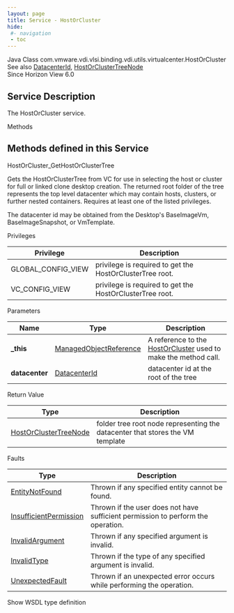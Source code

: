 ```yaml
---
layout: page
title: Service - HostOrCluster
hide:
 #- navigation
 - toc
---
```


  
   
  



Java Class
    com.vmware.vdi.vlsi.binding.vdi.utils.virtualcenter.HostOrCluster  
See also
     [DatacenterId](vdi.entity.DatacenterId.md), [HostOrClusterTreeNode](vdi.utils.virtualcenter.HostOrCluster.HostOrClusterTreeNode.md)  
Since 
    Horizon View 6.0

  


## Service Description

The HostOrCluster service. 

Methods

Methods defined in this Service   
---  
HostOrCluster_GetHostOrClusterTree  
  



Gets the HostOrClusterTree from VC for use in selecting the host or cluster for full or linked clone desktop creation. The returned root folder of the tree represents the top level datacenter which may contain hosts, clusters, or further nested containers. Requires at least one of the listed privileges.  
  
The datacenter id may be obtained from the Desktop's BaseImageVm, BaseImageSnapshot, or VmTemplate. 

Privileges 

Privilege |  Description   
---|---  
GLOBAL_CONFIG_VIEW|  privilege is required to get the HostOrClusterTree root.   
VC_CONFIG_VIEW|  privilege is required to get the HostOrClusterTree root.   
  


Parameters 

Name| Type| Description  
---|---|---  
**_this**| [ManagedObjectReference](vmodl.ManagedObjectReference.md)|  A reference to the [HostOrCluster](vdi.utils.virtualcenter.HostOrCluster.md) used to make the method call.   
**datacenter**| [DatacenterId](vdi.entity.DatacenterId.md)|  datacenter id at the root of the tree   
  
  


Return Value 

Type |  Description   
---|---  
[HostOrClusterTreeNode](vdi.utils.virtualcenter.HostOrCluster.HostOrClusterTreeNode.md)| folder tree root node representing the datacenter that stores the VM template  
  


Faults 

Type |  Description   
---|---  
[EntityNotFound](vdi.fault.EntityNotFound.md)| Thrown if any specified entity cannot be found.  
[InsufficientPermission](vdi.fault.InsufficientPermission.md)| Thrown if the user does not have sufficient permission to perform the operation.  
[InvalidArgument](vdi.fault.InvalidArgument.md)| Thrown if any specified argument is invalid.  
[InvalidType](vdi.fault.InvalidType.md)| Thrown if the type of any specified argument is invalid.  
[UnexpectedFault](vdi.fault.UnexpectedFault.md)| Thrown if an unexpected error occurs while performing the operation.  
  
Show WSDL type definition

  
  
  
  
  
  
  

